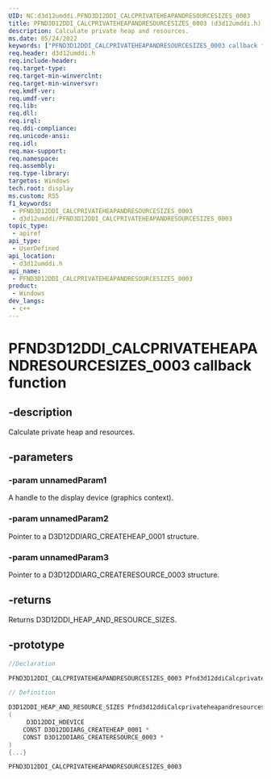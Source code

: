 ```yaml
---
UID: NC:d3d12umddi.PFND3D12DDI_CALCPRIVATEHEAPANDRESOURCESIZES_0003
title: PFND3D12DDI_CALCPRIVATEHEAPANDRESOURCESIZES_0003 (d3d12umddi.h)
description: Calculate private heap and resources.
ms.date: 05/24/2022
keywords: ["PFND3D12DDI_CALCPRIVATEHEAPANDRESOURCESIZES_0003 callback function"]
req.header: d3d12umddi.h
req.include-header: 
req.target-type: 
req.target-min-winverclnt: 
req.target-min-winversvr: 
req.kmdf-ver: 
req.umdf-ver: 
req.lib: 
req.dll: 
req.irql: 
req.ddi-compliance: 
req.unicode-ansi: 
req.idl: 
req.max-support: 
req.namespace: 
req.assembly: 
req.type-library: 
targetos: Windows
tech.root: display
ms.custom: RS5
f1_keywords:
 - PFND3D12DDI_CALCPRIVATEHEAPANDRESOURCESIZES_0003
 - d3d12umddi/PFND3D12DDI_CALCPRIVATEHEAPANDRESOURCESIZES_0003
topic_type:
 - apiref
api_type:
 - UserDefined
api_location:
 - d3d12umddi.h
api_name:
 - PFND3D12DDI_CALCPRIVATEHEAPANDRESOURCESIZES_0003
product:
 - Windows
dev_langs:
 - c++
---
```


# PFND3D12DDI_CALCPRIVATEHEAPANDRESOURCESIZES_0003 callback function

## -description

Calculate private heap and resources.

## -parameters

### -param unnamedParam1

A handle to the display device (graphics context).

### -param unnamedParam2

Pointer to a D3D12DDIARG_CREATEHEAP_0001 structure.

### -param unnamedParam3

Pointer to a D3D12DDIARG_CREATERESOURCE_0003 structure.

## -returns

Returns D3D12DDI_HEAP_AND_RESOURCE_SIZES.

## -prototype

```cpp
//Declaration

PFND3D12DDI_CALCPRIVATEHEAPANDRESOURCESIZES_0003 Pfnd3d12ddiCalcprivateheapandresourcesizes0003; 

// Definition

D3D12DDI_HEAP_AND_RESOURCE_SIZES Pfnd3d12ddiCalcprivateheapandresourcesizes0003 
(
	 D3D12DDI_HDEVICE
	CONST D3D12DDIARG_CREATEHEAP_0001 *
	CONST D3D12DDIARG_CREATERESOURCE_0003 *
)
{...}

PFND3D12DDI_CALCPRIVATEHEAPANDRESOURCESIZES_0003 


```
